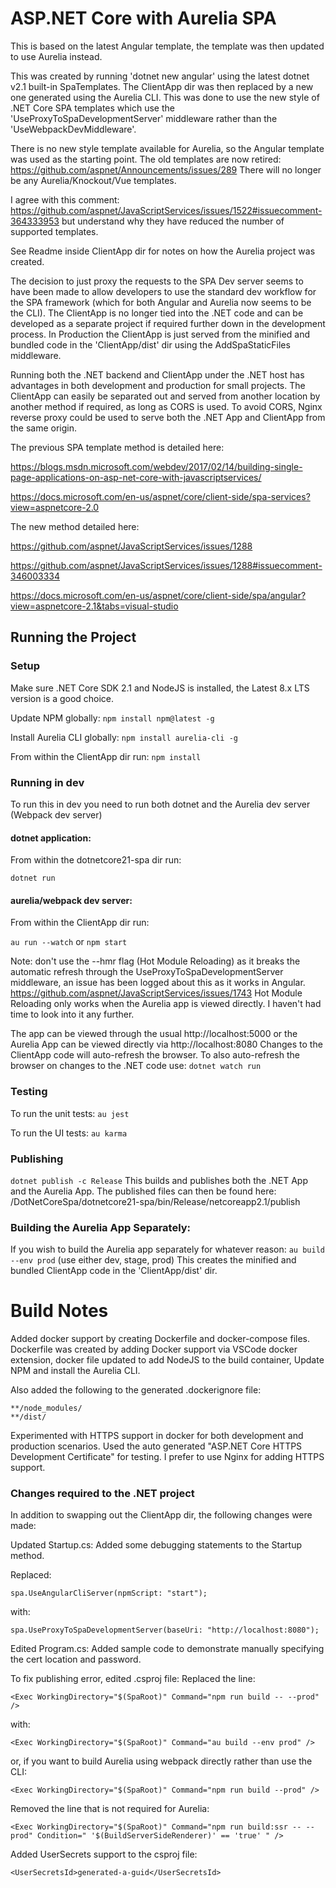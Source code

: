 # ASP.NET Core with Aurelia SPA

This is based on the latest Angular template, the template was then updated to use Aurelia instead.

This was created by running 'dotnet new angular' using the latest dotnet v2.1 built-in SpaTemplates.
The ClientApp dir was then replaced by a new one generated using the Aurelia CLI.
This was done to use the new style of .NET Core SPA templates which use the
'UseProxyToSpaDevelopmentServer' middleware rather than the 'UseWebpackDevMiddleware'.

There is no new style template available for Aurelia, so the Angular template was used as the starting point.
The old templates are now retired:
https://github.com/aspnet/Announcements/issues/289
There will no longer be any Aurelia/Knockout/Vue templates.

I agree with this comment:
https://github.com/aspnet/JavaScriptServices/issues/1522#issuecomment-364333953
but understand why they have reduced the number of supported templates.

See Readme inside ClientApp dir for notes on how the Aurelia project was created.

The decision to just proxy the requests to the SPA Dev server seems to have been made to allow developers to use the standard dev workflow for the SPA framework (which for both Angular and Aurelia now seems to be the CLI). The ClientApp is no longer tied into the .NET code and can be developed as a separate project if required further down in the development process. In Production the ClientApp is just served from the minified and bundled code in the 'ClientApp/dist' dir using the AddSpaStaticFiles middleware.

Running both the .NET backend and ClientApp under the .NET host has advantages in both development and production for small projects. The ClientApp can easily be separated out and served from another location by another method if required, as long as CORS is used. To avoid CORS, Nginx reverse proxy could be used to serve both the .NET App and ClientApp from the same origin.

The previous SPA template method is detailed here:

https://blogs.msdn.microsoft.com/webdev/2017/02/14/building-single-page-applications-on-asp-net-core-with-javascriptservices/

https://docs.microsoft.com/en-us/aspnet/core/client-side/spa-services?view=aspnetcore-2.0

The new method detailed here:

https://github.com/aspnet/JavaScriptServices/issues/1288

https://github.com/aspnet/JavaScriptServices/issues/1288#issuecomment-346003334

https://docs.microsoft.com/en-us/aspnet/core/client-side/spa/angular?view=aspnetcore-2.1&tabs=visual-studio

## Running the Project

### Setup

Make sure .NET Core SDK 2.1 and NodeJS is installed, the Latest 8.x LTS version is a good choice.

Update NPM globally:
```npm install npm@latest -g```

Install Aurelia CLI globally:
```npm install aurelia-cli -g```

From within the ClientApp dir run:
```npm install```

### Running in dev
To run this in dev you need to run both dotnet and the Aurelia dev server (Webpack dev server)

#### dotnet application:
From within the dotnetcore21-spa dir run:

```dotnet run```

#### aurelia/webpack dev server:
From within the ClientApp dir run:

```au run --watch```
or
```npm start```

Note: don't use the --hmr flag (Hot Module Reloading) as it breaks the automatic refresh through the 
UseProxyToSpaDevelopmentServer middleware, an issue has been logged about this as it works in Angular.
https://github.com/aspnet/JavaScriptServices/issues/1743
Hot Module Reloading only works when the Aurelia app is viewed directly. I haven't had time to look into it any further.

The app can be viewed through the usual http://localhost:5000
or the Aurelia App can be viewed directly via http://localhost:8080
Changes to the ClientApp code will auto-refresh the browser.
To also auto-refresh the browser on changes to the .NET code use:
```dotnet watch run```


### Testing

To run the unit tests:
`au jest`

To run the UI tests:
`au karma`


### Publishing
```dotnet publish -c Release```
This builds and publishes both the .NET App and the Aurelia App.
The published files can then be found here:
/DotNetCoreSpa/dotnetcore21-spa/bin/Release/netcoreapp2.1/publish


### Building the Aurelia App Separately:
If you wish to build the Aurelia app separately for whatever reason:
```au build --env prod```   (use either dev, stage, prod)
This creates the minified and bundled ClientApp code in the 'ClientApp/dist' dir.


# Build Notes

Added docker support by creating Dockerfile and docker-compose files.
Dockerfile was created by adding Docker support via VSCode docker extension, docker file updated to add NodeJS to the build container, Update NPM and install the Aurelia CLI.

Also added the following to the generated .dockerignore file:
```
**/node_modules/
**/dist/
```

Experimented with HTTPS support in docker for both development and production scenarios.
Used the auto generated "ASP.NET Core HTTPS Development Certificate" for testing.
I prefer to use Nginx for adding HTTPS support.

### Changes required to the .NET project

In addition to swapping out the ClientApp dir, the following changes were made:

Updated Startup.cs:
Added some debugging statements to the Startup method.

Replaced:

```spa.UseAngularCliServer(npmScript: "start");```

with:

```spa.UseProxyToSpaDevelopmentServer(baseUri: "http://localhost:8080");```

Edited Program.cs:
Added sample code to demonstrate manually specifying the cert location and password.

To fix publishing error, edited .csproj file:
Replaced the line:

```<Exec WorkingDirectory="$(SpaRoot)" Command="npm run build -- --prod" />```

with:

```<Exec WorkingDirectory="$(SpaRoot)" Command="au build --env prod" />```

or, if you want to build Aurelia using webpack directly rather than use the CLI:

```<Exec WorkingDirectory="$(SpaRoot)" Command="npm run build --prod" />```

Removed the line that is not required for Aurelia:

```<Exec WorkingDirectory="$(SpaRoot)" Command="npm run build:ssr -- --prod" Condition=" '$(BuildServerSideRenderer)' == 'true' " />```

Added UserSecrets support to the csproj file:

```<UserSecretsId>generated-a-guid</UserSecretsId>```







